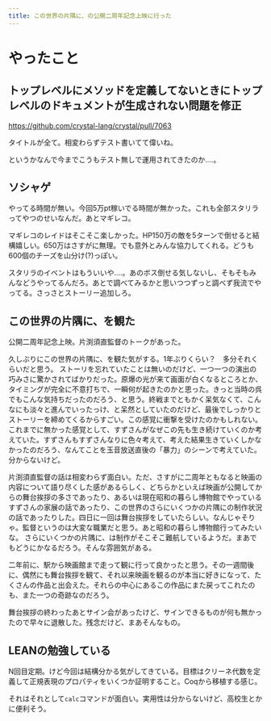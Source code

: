 ```yaml
---
title: この世界の片隅に、の公開二周年記念上映に行った
---
```


# やったこと

## トップレベルにメソッドを定義してないときにトップレベルのドキュメントが生成されない問題を修正

https://github.com/crystal-lang/crystal/pull/7063

タイトルが全て。相変わらずテスト書いてて偉いね。

というかなんで今までこうもテスト無しで運用されてきたのか‥‥。

## ソシャゲ

やってる時間が無い。今回5万pt稼いでる時間が無かった。これも全部スタリラってやつのせいなんだ。あとマギレコ。

マギレコのレイドはそこそこ楽しかった。HP150万の敵を5ターンで倒せると結構嬉しい。650万はさすがに無理。でも意外とみんな協力してくれる。どうも600個のチーズを山分け(?)っぽい。

スタリラのイベントはもういいや‥‥。あのボス倒せる気しないし、そもそもみんなどうやってるんだろ。あとで調べてみるかと思いつつずっと調べず我流でやってる。さっさとストーリー追加しろ。

## この世界の片隅に、を観た

公開二周年記念上映。片渕須直監督のトークがあった。

久しぶりにこの世界の片隅に、を観た気がする。1年ぶりくらい？　多分それくらいだと思う。
ストーリを忘れていたことは無いのだけど、一つ一つの演出の巧みさに驚かされてばかりだった。原爆の光が来て画面が白くなるところとか、タイミングが完全に不意打ちで、一瞬何が起きたのかと思った。きっと当時の呉でもこんな気持ちだったのだろう、と思う。終戦までともかく呆気なくて、こんなにも淡々と進んでいったっけ、と呆然としていたのだけど、最後でしっかりとストーリーを締めてくるからすごい。この感覚に衝撃を受けたのかもしれない。
これまでに無かった感覚として、すずさんがなぜこの先も生き続けていくのか考えていた。すずさんもすずさんなりに色々考えて、考えた結果生きていくしかなかったのだろう、なんてことを玉音放送直後の「暴力」のシーンで考えていた。分からないけど。

片渕須直監督の話は相変わらず面白い。ただ、さすがに二周年ともなると映画の内容について語り尽くした感があるらしく、どちらかといえば映画が公開してからの舞台挨拶の多さであったり、あるいは現在昭和の暮らし博物館でやっているすずさんの家展の話であったり、この世界のさらにいくつかの片隅にの制作状況の話であったりした。四日に一回は舞台挨拶をしていたらしい。なんじゃそりゃ。監督というのは大変な職業だと思う。あと昭和の暮らし博物館行ってみたいな。
さらにいくつかの片隅に、は制作がそこそこ難航しているようだ。まあでもどうにかなるだろう。そんな雰囲気がある。

二年前に、駅から映画館まで走って観に行って良かったと思う。その一週間後に、偶然にも舞台挨拶を観て、それ以来映画を観るのが本当に好きになって、たくさんの作品と出会えた。それらの中心にあるこの作品にまた戻ってこれたのも、また一つの奇跡なのだろう。

舞台挨拶の終わったあとサイン会があったけど、サインできるものが何も無かったので早々に退散した。残念だけど、まあそんなもの。

## LEANの勉強している

N回目定期。けど今回は結構分かる気がしてきている。目標はクリーネ代数を定義して正規表現のプロパティをいくつか証明すること。Coqから移植する感じ。

それはそれとして`calc`コマンドが面白い。実用性は分からないけど、高校生とかに便利そう。
